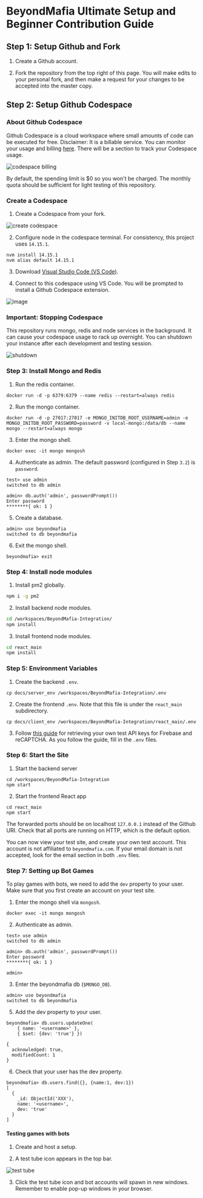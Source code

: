 # BeyondMafia Ultimate Setup and Beginner Contribution Guide

## Step 1: Setup Github and Fork

1. Create a Github account.

2. Fork the repository from the top right of this page. You will make edits to your personal fork, and then make a request for your changes to be accepted into the master copy.

## Step 2: Setup Github Codespace

### About Github Codespace

Github Codespace is a cloud workspace where small amounts of code can be executed for free. Disclaimer: It is a billable service. You can monitor your usage and billing [here](https://github.com/settings/billing). There will be a section to track your Codespace usage.

![codespace billing](https://user-images.githubusercontent.com/24848927/219879748-0677911b-65bb-4d02-b8e0-873574adaa2e.png)

By default, the spending limit is $0 so you won't be charged. The monthly quota should be sufficient for light testing of this repository.

### Create a Codespace

1. Create a Codespace from your fork.

![create codespace](https://user-images.githubusercontent.com/24848927/219880024-8414b3e9-656a-4e50-abb6-0d042b5952e8.png)

2. Configure node in the codespace terminal. For consistency, this project uses `14.15.1`.

```
nvm install 14.15.1
nvm alias default 14.15.1
```

3. Download [Visual Studio Code (VS Code)](https://code.visualstudio.com/download).

4. Connect to this codespace using VS Code. You will be prompted to install a Github Codespace extension.

![image](https://user-images.githubusercontent.com/24848927/219895626-6e680e8c-49b3-4b67-83cf-5287b3b762c8.png)

### Important: Stopping Codespace

This repository runs mongo, redis and node services in the background. It can cause your codespace usage to rack up overnight. You can shutdown your instance after each development and testing session.

![shutdown](https://user-images.githubusercontent.com/24848927/219884970-e323877b-aeb9-4dbf-bbaf-7c18304353ca.png)

### Step 3: Install Mongo and Redis

1. Run the redis container.
```
docker run -d -p 6379:6379 --name redis --restart=always redis
```

2. Run the mongo container.

```
docker run -d -p 27017:27017 -e MONGO_INITDB_ROOT_USERNAME=admin -e MONGO_INITDB_ROOT_PASSWORD=password -v local-mongo:/data/db --name mongo --restart=always mongo
```

3. Enter the mongo shell.

```
docker exec -it mongo mongosh
```

4. Authenticate as admin. The default password (configured in Step `3.2`) is `password`.

```
test> use admin
switched to db admin

admin> db.auth('admin', passwordPrompt())
Enter password
********{ ok: 1 }
```

5. Create a database.

```
admin> use beyondmafia
switched to db beyondmafia
```

6. Exit the mongo shell.

```
beyondmafia> exit
```

### Step 4: Install node modules

1. Install pm2 globally.

```bash
npm i -g pm2
```

2. Install backend node modules.

```bash
cd /workspaces/BeyondMafia-Integration/ 
npm install
```

3. Install frontend node modules.
```bash
cd react_main
npm install
```

### Step 5: Environment Variables

1. Create the backend `.env`.

```
cp docs/server_env /workspaces/BeyondMafia-Integration/.env
```

2. Create the frontend `.env`. Note that this file is under the `react_main` subdirectory.

```
cp docs/client_env /workspaces/BeyondMafia-Integration/react_main/.env
```

3. Follow [this guide](/docs/setup-dependencies.md) for retrieving your own test API keys for Firebase and reCAPTCHA. As you follow the guide, fill in the `.env` files.

### Step 6: Start the Site

1. Start the backend server

```
cd /workspaces/BeyondMafia-Integration
npm start
```

2. Start the frontend React app

```
cd react_main
npm start
```

The forwarded ports should be on localhost `127.0.0.1` instead of the Github URI. Check that all ports are running on HTTP, which is the default option.

You can now view your test site, and create your own test account. This account is not affiliated to `beyondmafia.com`. If your email domain is not accepted, look for the email section in both `.env` files.

### Step 7: Setting up Bot Games

To play games with bots, we need to add the `dev` property to your user. Make sure that you first create an account on your test site.

1. Enter the mongo shell via `mongosh`.

```
docker exec -it mongo mongosh
```

2. Authenticate as admin.

```
test> use admin
switched to db admin

admin> db.auth('admin', passwordPrompt())
Enter password
********{ ok: 1 }

admin> 
```

3. Enter the beyondmafia db (`$MONGO_DB`).


```
admin> use beyondmafia
switched to db beyondmafia
```

5. Add the dev property to your user.

```
beyondmafia> db.users.updateOne( 
    { name: '<username>' }, 
    { $set: {dev: 'true'} })

{
  acknowledged: true,
  modifiedCount: 1
}
```

6. Check that your user has the dev property.

```
beyondmafia> db.users.find({}, {name:1, dev:1})
[
  {
    _id: ObjectId('XXX'),
    name: '<username>',
    dev: 'true'
  }
]
```

#### Testing games with bots

1. Create and host a setup.

2. A test tube icon appears in the top bar.

![test tube](https://user-images.githubusercontent.com/24848927/212348802-56db2540-5b3d-4c72-8182-3ab883eed99c.png)

3. Click the test tube icon and bot accounts will spawn in new windows. Remember to enable pop-up windows in your browser.